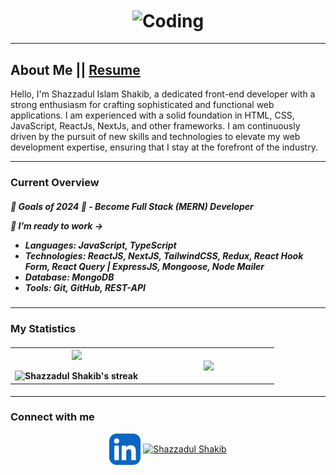 <h1 width="100%" align="center" ><img align="center" alt="Coding" width="450" src="https://repository-images.githubusercontent.com/588181932/e36ec678-7984-4cdd-8e4c-a3932772ff8e"></h1>

---

## About Me || [Resume](https://drive.google.com/file/d/1IeXajVUl-HxWtDg6hWUMNZwtq8-2phVR/view?usp=sharing)

<p>Hello, I'm Shazzadul Islam Shakib, a dedicated front-end developer with a strong enthusiasm for crafting sophisticated and functional web applications. I am experienced with a solid foundation in HTML, CSS, JavaScript, ReactJs, NextJs, and other frameworks. I am continuously driven by the pursuit of new skills and technologies to elevate my web development expertise, ensuring that I stay at the forefront of the industry.</p>

---

### Current Overview
<h5>
   <p><strong>🥅 Goals of 2024 🥅</strong> - <strong>Become Full Stack (MERN) Developer</strong></p>
   <p><strong>💼 I’m ready to work -></strong></p>
   <ul>
     <li><strong>Languages:</strong> JavaScript, TypeScript</li>
     <li><strong>Technologies:</strong> ReactJS, NextJS, TailwindCSS, Redux, React Hook Form, React Query | ExpressJS, Mongoose, Node Mailer</li>
     <li><strong>Database:</strong> MongoDB</li>
     <li><strong>Tools:</strong> Git, GitHub, REST-API</li>
   </ul>
</h5>

---

### My Statistics

<h4 align="center">
<table align="center" style="border:none;">
  <tr style="border:none;">
    <td width="50%" align="center">
      <img align="center" src="https://github-readme-stats.vercel.app/api?username=Shazzadul-Shakib&theme=dark&show_icons=true&count_private=true" />
      <br><br>
      <img title="🔥 Get streak stats for your profile at git.io/streak-stats" alt="Shazzadul Shakib's streak" src="https://github-readme-streak-stats.herokuapp.com/?user=Shazzadul-Shakib&theme=dark&hide_border=false" /> 
    </td>
    <td width="50%" align="center">
      <img align="center" src="https://github-readme-stats.anuraghazra1.vercel.app/api/top-langs/?username=Shazzadul-Shakib&theme=dark&hide_border=false&no-bg=true&no-frame=true&langs_count=10"/>
    </td>
  </tr>
</table>
</h4>

---

### Connect with me
<p align="center">
<a href="https://www.linkedin.com/in/shazzadul-islam-shakib" target="_blank"><img align="center" src="https://github.com/tandpfun/skill-icons/blob/main/icons/LinkedIn.svg" alt="shazzadul_shakib" height="50" width="50" /></a>
<a href="https://www.facebook.com/shazzadulislam.shakib.9" target="_blank"><img align="center" src="https://raw.githubusercontent.com/rahuldkjain/github-profile-readme-generator/master/src/images/icons/Social/facebook.svg" alt="Shazzadul Shakib" height="50" width="50" /></a>
</p>
